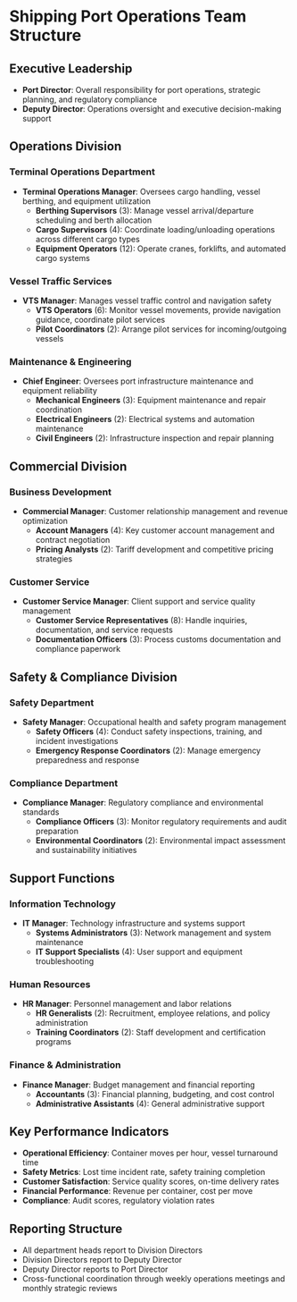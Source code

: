 # Shipping Port Operations Team Structure

## Executive Leadership
- **Port Director**: Overall responsibility for port operations, strategic planning, and regulatory compliance
- **Deputy Director**: Operations oversight and executive decision-making support

## Operations Division
### Terminal Operations Department
- **Terminal Operations Manager**: Oversees cargo handling, vessel berthing, and equipment utilization
  - **Berthing Supervisors** (3): Manage vessel arrival/departure scheduling and berth allocation
  - **Cargo Supervisors** (4): Coordinate loading/unloading operations across different cargo types
  - **Equipment Operators** (12): Operate cranes, forklifts, and automated cargo systems

### Vessel Traffic Services
- **VTS Manager**: Manages vessel traffic control and navigation safety
  - **VTS Operators** (6): Monitor vessel movements, provide navigation guidance, coordinate pilot services
  - **Pilot Coordinators** (2): Arrange pilot services for incoming/outgoing vessels

### Maintenance & Engineering
- **Chief Engineer**: Oversees port infrastructure maintenance and equipment reliability
  - **Mechanical Engineers** (3): Equipment maintenance and repair coordination
  - **Electrical Engineers** (2): Electrical systems and automation maintenance
  - **Civil Engineers** (2): Infrastructure inspection and repair planning

## Commercial Division
### Business Development
- **Commercial Manager**: Customer relationship management and revenue optimization
  - **Account Managers** (4): Key customer account management and contract negotiation
  - **Pricing Analysts** (2): Tariff development and competitive pricing strategies

### Customer Service
- **Customer Service Manager**: Client support and service quality management
  - **Customer Service Representatives** (8): Handle inquiries, documentation, and service requests
  - **Documentation Officers** (3): Process customs documentation and compliance paperwork

## Safety & Compliance Division
### Safety Department
- **Safety Manager**: Occupational health and safety program management
  - **Safety Officers** (4): Conduct safety inspections, training, and incident investigations
  - **Emergency Response Coordinators** (2): Manage emergency preparedness and response

### Compliance Department
- **Compliance Manager**: Regulatory compliance and environmental standards
  - **Compliance Officers** (3): Monitor regulatory requirements and audit preparation
  - **Environmental Coordinators** (2): Environmental impact assessment and sustainability initiatives

## Support Functions
### Information Technology
- **IT Manager**: Technology infrastructure and systems support
  - **Systems Administrators** (3): Network management and system maintenance
  - **IT Support Specialists** (4): User support and equipment troubleshooting

### Human Resources
- **HR Manager**: Personnel management and labor relations
  - **HR Generalists** (2): Recruitment, employee relations, and policy administration
  - **Training Coordinators** (2): Staff development and certification programs

### Finance & Administration
- **Finance Manager**: Budget management and financial reporting
  - **Accountants** (3): Financial planning, budgeting, and cost control
  - **Administrative Assistants** (4): General administrative support

## Key Performance Indicators
- **Operational Efficiency**: Container moves per hour, vessel turnaround time
- **Safety Metrics**: Lost time incident rate, safety training completion
- **Customer Satisfaction**: Service quality scores, on-time delivery rates
- **Financial Performance**: Revenue per container, cost per move
- **Compliance**: Audit scores, regulatory violation rates

## Reporting Structure
- All department heads report to Division Directors
- Division Directors report to Deputy Director
- Deputy Director reports to Port Director
- Cross-functional coordination through weekly operations meetings and monthly strategic reviews